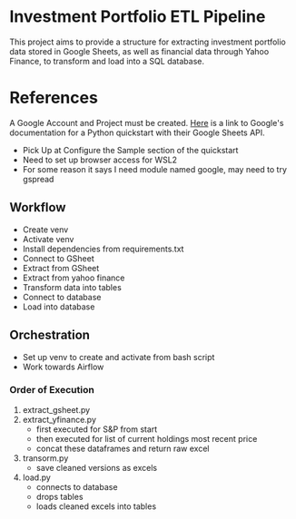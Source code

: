 # Investment Portfolio ETL Pipeline 
This project aims to provide a structure for extracting investment portfolio data stored in Google Sheets, as well 
as financial data through Yahoo Finance, to transform and load into a SQL database.

# References
A Google Account and Project must be created. [Here](https://developers.google.com/sheets/api/quickstart/python) is a link to 
Google's documentation for a Python quickstart with their Google Sheets API.

- Pick Up at Configure the Sample section of the quickstart
- Need to set up browser access for WSL2
- For some reason it says I need module named google, may need to try gspread

## Workflow

* Create venv
* Activate venv
* Install dependencies from requirements.txt
* Connect to GSheet
* Extract from GSheet
* Extract from yahoo finance
* Transform data into tables
* Connect to database
* Load into database

## Orchestration
* Set up venv to create and activate from bash script
* Work towards Airflow

### Order of Execution
1. extract_gsheet.py
2. extract_yfinance.py
    * first executed for S&P from start
    * then executed for list of current holdings most recent price
    * concat these dataframes and return raw excel
3. transorm.py
    * save cleaned versions as excels
4. load.py
    * connects to database
    * drops tables
    * loads cleaned excels into tables

